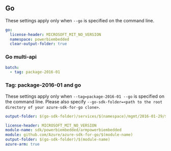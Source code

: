 ## Go

These settings apply only when `--go` is specified on the command line.

``` yaml $(go) && !$(track2)
go:
  license-header: MICROSOFT_MIT_NO_VERSION
  namespace: powerbiembedded
  clear-output-folder: true
```

### Go multi-api

``` yaml $(go) && !$(track2) && $(multiapi)
batch:
  - tag: package-2016-01
```

### Tag: package-2016-01 and go

These settings apply only when `--tag=package-2016-01 --go` is specified on the command line.
Please also specify `--go-sdk-folder=<path to the root directory of your azure-sdk-for-go clone>`.

``` yaml $(tag) == 'package-2016-01' && $(go)
output-folder: $(go-sdk-folder)/services/$(namespace)/mgmt/2016-01-29/$(namespace)
```
```yaml $(go) && $(track2)
license-header: MICROSOFT_MIT_NO_VERSION
module-name: sdk/powerbiembedded/armpowerbiembedded
module: github.com/Azure/azure-sdk-for-go/$(module-name)
output-folder: $(go-sdk-folder)/$(module-name)
azure-arm: true
```

